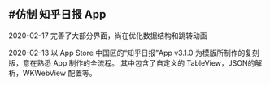 #仿制 知乎日报 App
------

2020-02-17
完善了大部分界面，尚在优化数据结构和跳转动画

2020-02-13
以 App Store 中国区的“知乎日报”App v3.1.0 为模版所制作的复刻版，意在熟悉 App 制作的全流程。
其中包含了自定义的 TableView，JSON的解析，WKWebView 配置等。
